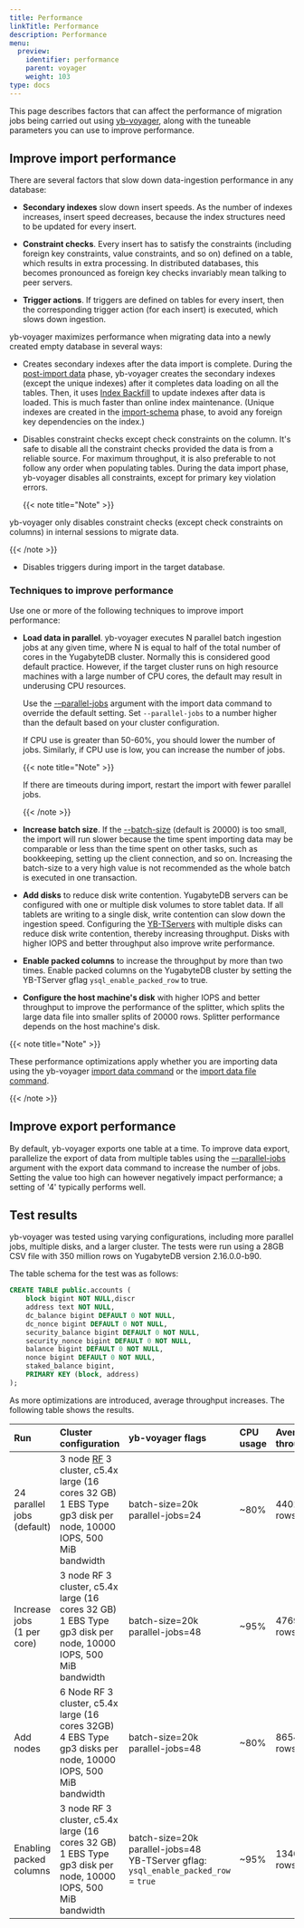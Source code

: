 ```yaml
---
title: Performance
linkTitle: Performance
description: Performance
menu:
  preview:
    identifier: performance
    parent: voyager
    weight: 103
type: docs
---
```


This page describes factors that can affect the performance of migration jobs being carried out using [yb-voyager](https://github.com/yugabyte/yb-voyager), along with the tuneable parameters you can use to improve performance.

## Improve import performance

There are several factors that slow down data-ingestion performance in any database:

- **Secondary indexes** slow down insert speeds. As the number of indexes increases, insert speed decreases, because the index structures need to be updated for every insert.

- **Constraint checks**. Every insert has to satisfy the constraints (including foreign key constraints, value constraints, and so on) defined on a table, which results in extra processing. In distributed databases, this becomes pronounced as foreign key checks invariably mean talking to peer servers.

- **Trigger actions**. If triggers are defined on tables for every insert, then the corresponding trigger action (for each insert) is executed, which slows down ingestion.

yb-voyager maximizes performance when migrating data into a newly created empty database in several ways:

- Creates secondary indexes after the data import is complete. During the [post-import data](../migrate-steps/#import-indexes-and-triggers) phase, yb-voyager creates the secondary indexes (except the unique indexes) after it completes data loading on all the tables. Then, it uses [Index Backfill](https://github.com/yugabyte/yugabyte-db/blob/master/architecture/design/online-index-backfill.md) to update indexes after data is loaded. This is much faster than online index maintenance. (Unique indexes are created in the [import-schema](../migrate-steps/#import-schema) phase, to avoid any foreign key dependencies on the index.)

- Disables constraint checks except check constraints on the column. It's safe to disable all the constraint checks provided the data is from a reliable source. For maximum throughput, it is also preferable to not follow any order when populating tables. During the data import phase, yb-voyager disables all constraints, except for primary key violation errors.

  {{< note title="Note" >}}

yb-voyager only disables constraint checks (except check constraints on columns) in internal sessions to migrate data.

  {{< /note >}}

- Disables triggers during import in the target database.

### Techniques to improve performance

Use one or more of the following techniques to improve import performance:

- **Load data in parallel**. yb-voyager executes N parallel batch ingestion jobs at any given time, where N is equal to half of the total number of cores in the YugabyteDB cluster. Normally this is considered good default practice. However, if the target cluster runs on high resource machines with a large number of CPU cores, the default may result in underusing CPU resources.

  Use the [-–parallel-jobs](../yb-voyager-cli/#parallel-jobs) argument with the import data command to override the default setting. Set `--parallel-jobs` to a number higher than the default based on your cluster configuration.

  If CPU use is greater than 50-60%, you should lower the number of jobs. Similarly, if CPU use is low, you can increase the number of jobs.

   {{< note title="Note" >}}

   If there are timeouts during import, restart the import with fewer parallel jobs.

   {{< /note >}}

- **Increase batch size**. If the [--batch-size](../yb-voyager-cli/#batch-size) (default is 20000) is too small, the import will run slower because the time spent importing data may be comparable or less than the time spent on other tasks, such as bookkeeping, setting up the client connection, and so on. Increasing the batch-size to a very high value is not recommended as the whole batch is executed in one transaction.

- **Add disks** to reduce disk write contention. YugabyteDB servers can be configured with one or multiple disk volumes to store tablet data. If all tablets are writing to a single disk, write contention can slow down the ingestion speed. Configuring the [YB-TServers](../../reference/configuration/yb-tserver/) with multiple disks can reduce disk write contention, thereby increasing throughput. Disks with higher IOPS and better throughput also improve write performance.

- **Enable packed columns** to increase the throughput by more than two times. Enable packed columns on the YugabyteDB cluster by setting the YB-TServer gflag `ysql_enable_packed_row` to true.

- **Configure the host machine's disk** with higher IOPS and better throughput to improve the performance of the splitter, which splits the large data file into smaller splits of 20000 rows. Splitter performance depends on the host machine's disk.

{{< note title="Note" >}}

These performance optimizations apply whether you are importing data using the yb-voyager [import data command](../migrate-steps/#import-data) or the [import data file command](../migrate-steps/#import-data-file).

{{< /note >}}

## Improve export performance

By default, yb-voyager exports one table at a time. To improve data export, parallelize the export of data from multiple tables using the [–-parallel-jobs](../yb-voyager-cli/#parallel-jobs) argument with the export data command to increase the number of jobs. Setting the value too high can however negatively impact performance; a setting of '4' typically performs well.

## Test results

yb-voyager was tested using varying configurations, including more parallel jobs, multiple disks, and a larger cluster. The tests were run using a 28GB CSV file with 350 million rows on YugabyteDB version 2.16.0.0-b90.

The table schema for the test was as follows:

```sql
CREATE TABLE public.accounts (
    block bigint NOT NULL,discr
    address text NOT NULL,
    dc_balance bigint DEFAULT 0 NOT NULL,
    dc_nonce bigint DEFAULT 0 NOT NULL,
    security_balance bigint DEFAULT 0 NOT NULL,
    security_nonce bigint DEFAULT 0 NOT NULL,
    balance bigint DEFAULT 0 NOT NULL,
    nonce bigint DEFAULT 0 NOT NULL,
    staked_balance bigint,
    PRIMARY KEY (block, address)
);
```

As more optimizations are introduced, average throughput increases. The following table shows the results.

| Run | Cluster configuration | yb-voyager flags | CPU usage | Average throughput |
| :-- | :-------------------- | :--------------- | :-------- | :----------------- |
| 24 parallel jobs (default) | 3 node [RF](../../architecture/docdb-replication/replication/#replication-factor) 3 cluster, c5.4x large (16 cores 32 GB) <br> 1 EBS Type gp3 disk per node, 10000 IOPS, 500 MiB bandwidth | batch-size=20k<br>parallel-jobs=24 | ~80% | 44014 rows/sec |
| Increase jobs<br>(1 per core) | 3 node RF 3 cluster, c5.4x large (16 cores 32 GB) <br> 1 EBS Type gp3 disk per node, 10000 IOPS, 500 MiB bandwidth | batch-size=20k<br>parallel-jobs=48 | ~95% | 47696 rows/sec |
| Add nodes | 6 Node RF 3 cluster, c5.4x large (16 cores 32GB) <br> 4 EBS Type gp3 disks per node, 10000 IOPS, 500 MiB bandwidth | batch-size=20k<br>parallel-jobs=48 | ~80% | 86547 rows/sec |
| Enabling packed columns | 3 node RF 3 cluster, c5.4x large (16 cores 32 GB) <br> 1 EBS Type gp3 disk per node, 10000 IOPS, 500 MiB bandwidth | batch-size=20k<br>parallel-jobs=48<br>YB-TServer gflag: `ysql_enable_packed_row` = `true` | ~95% | 134048 rows/sec |
